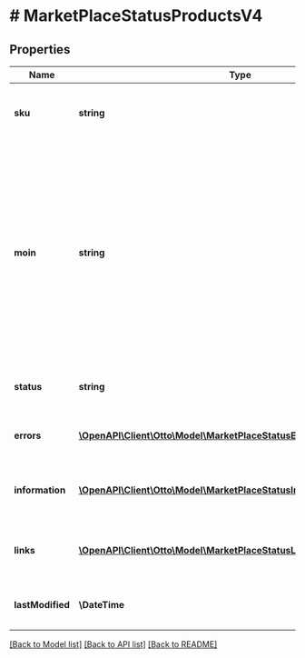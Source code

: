 # # MarketPlaceStatusProductsV4

## Properties

Name | Type | Description | Notes
------------ | ------------- | ------------- | -------------
**sku** | **string** | Partner-unique identifier for a product variation provided by the partner | [optional]
**moin** | **string** | Is an identifier, generated by the OTTO marketplace, for a product variation together with the associated content. Is used in the context of \&quot;Wettbewerb am Artikel\&quot; to confirm the content of the existing variation and its correctness and to put the own offer live for this variation. | [optional]
**status** | **string** | the status of the variation on the OTTO market place | [optional]
**errors** | [**\OpenAPI\Client\Otto\Model\MarketPlaceStatusErrorProductsV4[]**](MarketPlaceStatusErrorProductsV4.md) | errors that occurred when processing the variation | [optional]
**information** | [**\OpenAPI\Client\Otto\Model\MarketPlaceStatusInformationProductsV4[]**](MarketPlaceStatusInformationProductsV4.md) | information for product optimization on the OTTO market place | [optional]
**links** | [**\OpenAPI\Client\Otto\Model\MarketPlaceStatusLinkProductsV4[]**](MarketPlaceStatusLinkProductsV4.md) | contains the link to the partner variation data and to the product in OTTO shop | [optional]
**lastModified** | **\DateTime** | last change of the marketplace status as ISO8601 date | [optional]

[[Back to Model list]](../../README.md#models) [[Back to API list]](../../README.md#endpoints) [[Back to README]](../../README.md)
